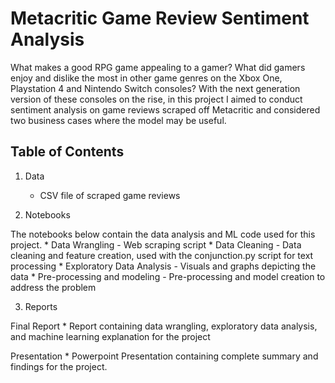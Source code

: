 # Metacritic Game Review Sentiment Analysis
What makes a good RPG game appealing to a gamer? What did gamers enjoy and dislike the most in other game genres on the Xbox One, Playstation 4 and Nintendo Switch consoles? With the next generation version of these consoles on the rise, in this project I aimed to conduct sentiment analysis on game reviews scraped off Metacritic and considered two business cases where the model may be useful.

## Table of Contents
1. Data
    * CSV file of scraped game reviews

2. Notebooks
 
 The notebooks below contain the data analysis and ML code used for this project.
    * Data Wrangling - Web scraping script
    * Data Cleaning - Data cleaning and feature creation, used with the conjunction.py script for text processing
    * Exploratory Data Analysis - Visuals and graphs depicting the data
    * Pre-processing and modeling - Pre-processing and model creation to address the problem

3. Reports
 
 Final Report
    * Report containing data wrangling, exploratory data analysis, and machine learning explanation for the project
 
 Presentation
    * Powerpoint Presentation containing complete summary and findings for the project.
